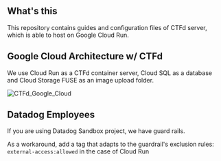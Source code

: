 ## What's this
This repository contains guides and configuration files of CTFd server, which is able to host on Google Cloud Run.

## Google Cloud Architecture w/ CTFd
We use Cloud Run as a CTFd container server, Cloud SQL as a database and Cloud Storage FUSE as an image upload folder.

![CTFd_Google_Cloud](https://github.com/user-attachments/assets/836883dd-8279-4c0a-ba04-b826bbee67ec)


## Datadog Employees
If you are using Datadog Sandbox project, we have guard rails.

As a workaround, add a tag that adapts to the guardrail's exclusion rules: `external-access:allowed` in the case of Cloud Run
